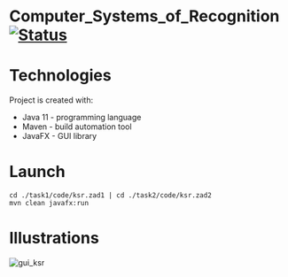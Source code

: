 # Computer_Systems_of_Recognition [![Status](https://img.shields.io/badge/status-finished-success.svg)]()


# Technologies
Project is created with:
* Java 11 - programming language
* Maven - build automation tool
* JavaFX - GUI library

# Launch
```maven
cd ./task1/code/ksr.zad1 | cd ./task2/code/ksr.zad2
mvn clean javafx:run
```

# Illustrations
![gui_ksr](https://user-images.githubusercontent.com/68016136/194865696-11f7a14c-2051-405e-b7bb-4beef8fc9a8a.PNG)
